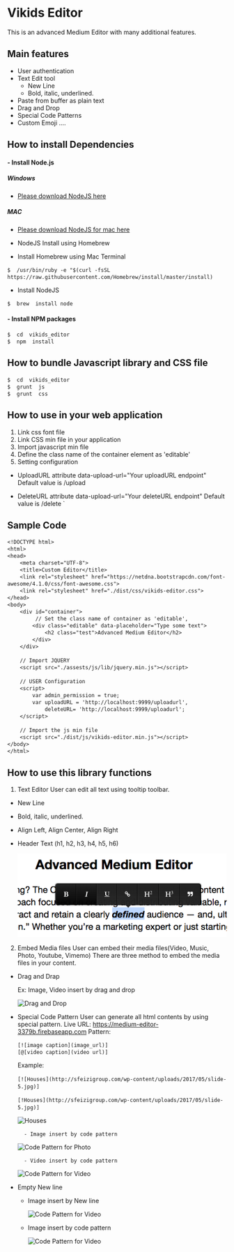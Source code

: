 # Vikids Editor
This is an advanced Medium Editor with many additional features.

## Main features

- User authentication
- Text Edit tool
  - New Line
  - Bold, italic, underlined.
- Paste from buffer as plain text
- Drag and Drop
- Special Code Patterns
- Custom Emoji
....

## How to install Dependencies
####  - Install Node.js
##### Windows
- [Please download NodeJS here](https://stackoverflow.com/questions/11944932/how-to-download-a-file-with-node-js-without-using-third-party-libraries "Please download NodeJS here")

#####  MAC
 - [Please download NodeJS for mac here](https://nodejs.org/dist/v10.15.1/node-v10.15.1.pkg "Please download NodeJS for mac here")

- NodeJS Install using Homebrew
 - Install Homebrew using Mac Terminal
```
$  /usr/bin/ruby -e "$(curl -fsSL https://raw.githubusercontent.com/Homebrew/install/master/install)
```
 - Install NodeJS
```
$  brew  install node
```

#### - Install NPM packages

```
$  cd  vikids_editor
$  npm  install
```

## How to bundle Javascript library and CSS file
```
$  cd  vikids_editor
$  grunt  js
$  grunt  css
```

## How to use in your web application
1. Link css font file
2. Link CSS min file in your application
3. Import javascript min file
4. Define the class name of the container element as 'editable'
5. Setting configuration
 - UploadURL attribute
  data-upload-url="Your uploadURL endpoint"
	Default value is /upload

 - DeleteURL attribute
 	data-upload-url="Your deleteURL endpoint"
 	Default value is /delete
	`

## Sample Code
```
<!DOCTYPE html>
<html>
<head>
    <meta charset="UTF-8">
    <title>Custom Editor</title>
    <link rel="stylesheet" href="https://netdna.bootstrapcdn.com/font-awesome/4.1.0/css/font-awesome.css">
    <link rel="stylesheet" href="./dist/css/vikids-editor.css">
</head>
<body>
    <div id="container">
		 // Set the class name of container as 'editable',
        <div class="editable" data-placeholder="Type some text">
            <h2 class="test">Advanced Medium Editor</h2>
        </div>
    </div>

	// Import JQUERY
    <script src="./assests/js/lib/jquery.min.js"></script>

	// USER Configuration
    <script>
        var admin_permission = true;
        var uploadURL = 'http://localhost:9999/uploadurl',
			deleteURL= 'http://localhost:9999/uploadurl';
    </script>

	// Import the js min file
    <script src="./dist/js/vikids-editor.min.js"></script>
</body>
</html>

```

## How to use this library functions
1. Text Editor
User can edit all text using tooltip toolbar.
- New  Line
- Bold, italic, underlined.
- Align Left, Align Center, Align Right
- Header Text (h1, h2, h3, h4, h5, h6)

    ![Tooltip Toolbar](./assests/img/tooltip-text.png)

2. Embed Media files
User can embed their media files(Video, Music, Photo, Youtube, Vimemo)
There are three method to embed the media files in your content.
- Drag and Drap

    Ex: Image, Video insert by drag and drop

  ![Drag and Drop](./assests/img/dragdrop.gif)

- Special Code Pattern
	User can generate all html contents by using special pattern.
	Live URL: https://medium-editor-3379b.firebaseapp.com
	Pattern:
    ```
	[![image caption](image_url)]
    [@[video caption](video url)]
	```

	Example:

     `[![Houses](http://sfeizigroup.com/wp-content/uploads/2017/05/slide-5.jpg)]`

	`[!Houses](http://sfeizigroup.com/wp-content/uploads/2017/05/slide-5.jpg)]`

   ![Houses](http://sfeizigroup.com/wp-content/uploads/2017/05/slide-5.jpg)

        - Image insert by code pattern

    ![Code Pattern for Photo](./assests/img/patternimage.gif)

        - Video insert by code pattern

    ![Code Pattern for Video](./assests/img/videopattern.gif)

- Empty New line

    - Image insert by New line

        ![Code Pattern for Video](./assests/img/photoline.gif)

    - Image insert by code pattern

        ![Code Pattern for Video](./assests/img/videoline.gif)
